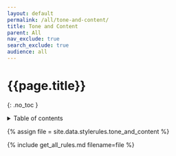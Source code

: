 ```yaml
---
layout: default
permalink: /all/tone-and-content/
title: Tone and Content
parent: All
nav_exclude: true
search_exclude: true
audience: all
---
```

# {{page.title}} 
{: .no_toc }
<details markdown="block">
  <summary>
    Table of contents
  </summary>
  {: .text-delta }
- TOC
{:toc}
</details>

{% assign file = site.data.stylerules.tone_and_content %}

{% include get_all_rules.md filename=file %}
